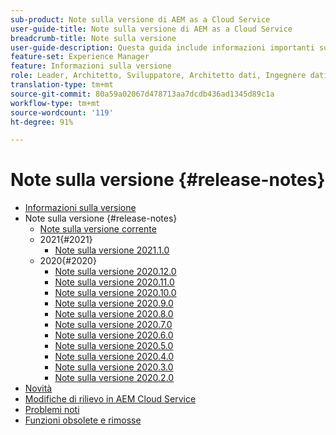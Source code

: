 ```yaml
---
sub-product: Note sulla versione di AEM as a Cloud Service
user-guide-title: Note sulla versione di AEM as a Cloud Service
breadcrumb-title: Note sulla versione
user-guide-description: Questa guida include informazioni importanti sull’ultima versione di Experience Manager as a Cloud Service e illustra le funzioni nuove, obsolete e rimosse, nonché i problemi noti.
feature-set: Experience Manager
feature: Informazioni sulla versione
role: Leader, Architetto, Sviluppatore, Architetto dati, Ingegnere dati, Amministratore, Tecnico aziendale
translation-type: tm+mt
source-git-commit: 80a59a02067d478713aa7dcdb436ad1345d89c1a
workflow-type: tm+mt
source-wordcount: '119'
ht-degree: 91%

---
```



# Note sulla versione {#release-notes}

+ [Informazioni sulla versione](/help/release-notes/home.md)
+ Note sulla versione {#release-notes}
   + [Note sulla versione corrente](/help/release-notes/release-notes-cloud/release-notes-current.md)
   + 2021{#2021}
      + [Note sulla versione 2021.1.0](/help/release-notes/release-notes-cloud/2021/release-notes-2021-1-0.md)
   + 2020{#2020}
      + [Note sulla versione 2020.12.0](/help/release-notes/release-notes-cloud/2020/release-notes-2020-12-0.md)
      + [Note sulla versione 2020.11.0](/help/release-notes/release-notes-cloud/2020/release-notes-2020-11-0.md)
      + [Note sulla versione 2020.10.0](/help/release-notes/release-notes-cloud/2020/release-notes-2020-10-0.md)
      + [Note sulla versione 2020.9.0](/help/release-notes/release-notes-cloud/2020/release-notes-2020-9-0.md)
      + [Note sulla versione 2020.8.0](/help/release-notes/release-notes-cloud/2020/release-notes-2020-8-0.md)
      + [Note sulla versione 2020.7.0](/help/release-notes/release-notes-cloud/2020/release-notes-2020-7-0.md)
      + [Note sulla versione 2020.6.0](/help/release-notes/release-notes-cloud/2020/release-notes-2020-6-0.md)
      + [Note sulla versione 2020.5.0](/help/release-notes/release-notes-cloud/2020/release-notes-2020-5-0.md)
      + [Note sulla versione 2020.4.0](/help/release-notes/release-notes-cloud/2020/release-notes-2020-4-0.md)
      + [Note sulla versione 2020.3.0](/help/release-notes/release-notes-cloud/2020/release-notes-2020-3-0.md)
      + [Note sulla versione 2020.2.0](/help/release-notes/release-notes-cloud/2020/release-notes-2020-2-0.md)
+ [Novità](what-is-new.md)
+ [Modifiche di rilievo in AEM Cloud Service](aem-cloud-changes.md)
+ [Problemi noti](known-issues.md)
+ [Funzioni obsolete e rimosse](deprecated-removed-features.md)
